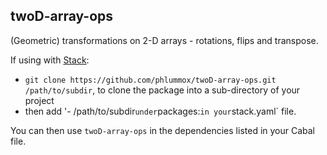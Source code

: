 ## twoD-array-ops

(Geometric) transformations on 2-D arrays - rotations, flips and transpose. 

If using with [Stack](https://www.haskellstack.org/): 

- `git clone https://github.com/phlummox/twoD-array-ops.git /path/to/subdir`, to clone the package into a sub-directory of your project
- then add '- /path/to/subdir` under `packages:` in your `stack.yaml` file.

You can then use `twoD-array-ops` in the dependencies listed in your Cabal file.



